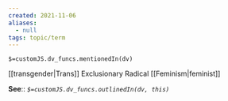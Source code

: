 ```yaml
---
created: 2021-11-06 
aliases:
  - null
tags: topic/term
---
```

`$=customJS.dv_funcs.mentionedIn(dv)`

[[transgender|Trans]] Exclusionary Radical [[Feminism|feminist]]

**See**::
*`$=customJS.dv_funcs.outlinedIn(dv, this)`* 
